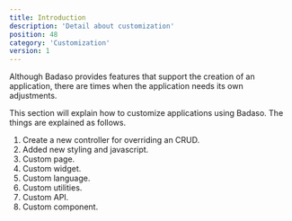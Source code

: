 ```yaml
---
title: Introduction
description: 'Detail about customization'
position: 48
category: 'Customization'
version: 1
---
```


Although Badaso provides features that support the creation of an application, there are times when the application needs its own adjustments.

This section will explain how to customize applications using Badaso. The things are explained as follows.
1. Create a new controller for overriding an CRUD.
2. Added new styling and javascript.
3. Custom page.
4. Custom widget.
5. Custom language.
6. Custom utilities.
7. Custom API.
8. Custom component.